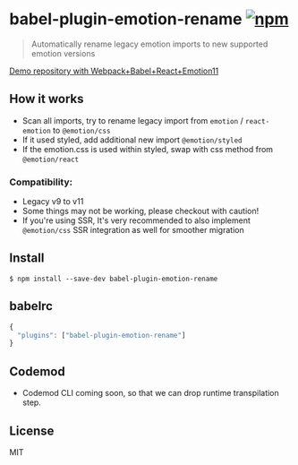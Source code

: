 # babel-plugin-emotion-rename [![npm][npm-image]][npm-url]

[npm-image]: https://img.shields.io/npm/v/babel-plugin-emotion-rename.svg?style=flat
[npm-url]: https://npmjs.org/package/babel-plugin-emotion-rename

> Automatically rename legacy emotion imports to new supported emotion versions

[Demo repository with Webpack+Babel+React+Emotion11](https://github.com/antonybudianto/demo-emotion)

## How it works

- Scan all imports, try to rename legacy import from `emotion` / `react-emotion` to `@emotion/css`
- If it used styled, add additional new import `@emotion/styled`
- If the emotion.css is used within styled, swap with css method from `@emotion/react`

### Compatibility:

- Legacy v9 to v11
- Some things may not be working, please checkout with caution!
- If you're using SSR, It's very recommended to also implement `@emotion/css` SSR integration as well for smoother migration

## Install

```
$ npm install --save-dev babel-plugin-emotion-rename
```

## babelrc

```js
{
  "plugins": ["babel-plugin-emotion-rename"]
}
```

## Codemod

- Codemod CLI coming soon, so that we can drop runtime transpilation step.

## License

MIT
